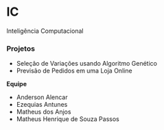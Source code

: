 # IC

Inteligência Computacional



### Projetos

- Seleção de Variações usando Algoritmo Genético
- Previsão de Pedidos em uma Loja Online



**Equipe**

- Anderson Alencar
- Ezequias Antunes
- Matheus dos Anjos
- Matheus Henrique de Souza Passos
